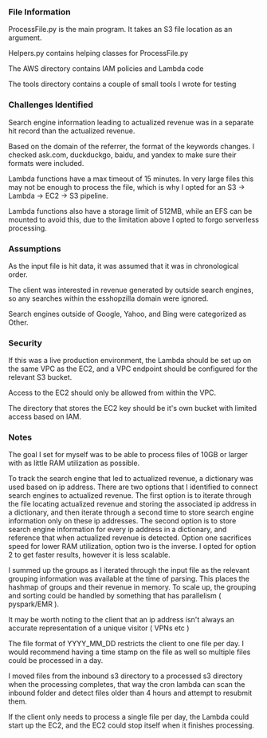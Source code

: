 ### File Information
ProcessFile.py is the main program. It takes an S3 file location as an argument.

Helpers.py contains helping classes for ProcessFile.py

The AWS directory contains IAM policies and Lambda code

The tools directory contains a couple of small tools I wrote for testing

### Challenges Identified
Search engine information leading to actualized revenue was in a separate hit record than the actualized revenue.

Based on the domain of the referrer, the format of the keywords changes. I checked ask.com, duckduckgo, baidu, and yandex to make sure their formats were included.

Lambda functions have a max timeout of 15 minutes. In very large files this may not be enough to process the file, which is why I opted for an S3 -> Lambda -> EC2 -> S3 pipeline.

Lambda functions also have a storage limit of 512MB, while an EFS can be mounted to avoid this, due to the limitation above I opted to forgo serverless processing.

### Assumptions
As the input file is hit data, it was assumed that it was in chronological order.

The client was interested in revenue generated by outside search engines, so any searches within the esshopzilla domain were ignored.

Search engines outside of Google, Yahoo, and Bing were categorized as Other.

### Security
If this was a live production environment, the Lambda should be set up on the same VPC as the EC2, and a VPC endpoint should be configured for the relevant S3 bucket.

Access to the EC2 should only be allowed from within the VPC.

The directory that stores the EC2 key should be it's own bucket with limited access based on IAM.

### Notes
The goal I set for myself was to be able to process files of 10GB or larger with as little RAM utilization as possible.

To track the search engine that led to actualized revenue, a dictionary was used based on ip address. There are two options that I identified to connect search engines to actualized revenue. The first option is to iterate through the file locating actualized revenue and storing the associated ip address in a dictionary, and then iterate through a second time to store search engine information only on these ip addresses. The second option is to store search engine information for every ip address in a dictionary, and reference that when actualized revenue is detected. Option one sacrifices speed for lower RAM utilization, option two is the inverse. I opted for option 2 to get faster results, however it is less scalable.

I summed up the groups as I iterated through the input file as the relevant grouping information was available at the time of parsing. This places the hashmap of groups and their revenue in memory. To scale up, the grouping and sorting could be handled by something that has parallelism ( pyspark/EMR ).

It may be worth noting to the client that an ip address isn't always an accurate representation of a unique visitor ( VPNs etc )

The file format of YYYY_MM_DD restricts the client to one file per day. I would recommend having a time stamp on the file as well so multiple files could be processed in a day.

I moved files from the inbound s3 directory to a processed s3 directory when the processing completes, that way the cron lambda can scan the inbound folder and detect files older than 4 hours and attempt to resubmit them.

If the client only needs to process a single file per day, the Lambda could start up the EC2, and the EC2 could stop itself when it finishes processing.